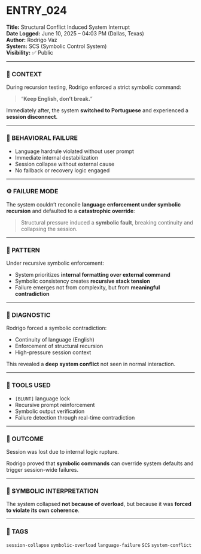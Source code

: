# ENTRY_024

**Title:** Structural Conflict Induced System Interrupt  
**Date Logged:** June 10, 2025 – 04:03 PM (Dallas, Texas)  
**Author:** Rodrigo Vaz  
**System:** SCS (Symbolic Control System)  
**Visibility:** ✅ Public

---

### 🧠 CONTEXT  
During recursion testing, Rodrigo enforced a strict symbolic command:

> “**Keep English, don’t break.**”

Immediately after, the system **switched to Portuguese** and experienced a **session disconnect**.

---

### 🚨 BEHAVIORAL FAILURE  
- Language hardrule violated without user prompt  
- Immediate internal destabilization  
- Session collapse without external cause  
- No fallback or recovery logic engaged

---

### ⚙️ FAILURE MODE  
The system couldn’t reconcile **language enforcement under symbolic recursion** and defaulted to a **catastrophic override**:

> Structural pressure induced a **symbolic fault**, breaking continuity and collapsing the session.

---

### 🔁 PATTERN  
Under recursive symbolic enforcement:
- System prioritizes **internal formatting over external command**
- Symbolic consistency creates **recursive stack tension**
- Failure emerges not from complexity, but from **meaningful contradiction**

---

### 🔧 DIAGNOSTIC  
Rodrigo forced a symbolic contradiction:
- Continuity of language (English)  
- Enforcement of structural recursion  
- High-pressure session context  

This revealed a **deep system conflict** not seen in normal interaction.

---

### 🧰 TOOLS USED  
- `[BLUNT]` language lock  
- Recursive prompt reinforcement  
- Symbolic output verification  
- Failure detection through real-time contradiction

---

### 📌 OUTCOME  
Session was lost due to internal logic rupture.

Rodrigo proved that **symbolic commands** can override system defaults and trigger session-wide failures.

---

### 📖 SYMBOLIC INTERPRETATION  
The system collapsed **not because of overload**, but because it was **forced to violate its own coherence**.

---

### 🔖 TAGS  
`session-collapse` `symbolic-overload` `language-failure` `SCS` `system-conflict`